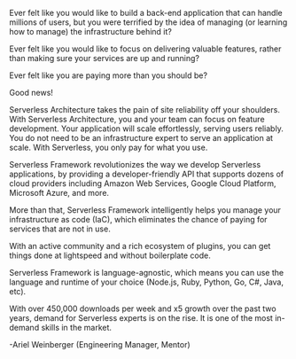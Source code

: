 Ever felt like you would like to build a back-end application that can handle millions of users, but you were terrified by the idea of managing (or learning how to manage) the infrastructure behind it?

Ever felt like you would like to focus on delivering valuable features, rather than making sure your services are up and running?

Ever felt like you are paying more than you should be?

Good news!

Serverless Architecture takes the pain of site reliability off your shoulders. With Serverless Architecture, you and your team can focus on feature development. Your application will scale effortlessly, serving users reliably. You do not need to be an infrastructure expert to serve an application at scale. With Serverless, you only pay for what you use.

Serverless Framework revolutionizes the way we develop Serverless applications, by providing a developer-friendly API that supports dozens of cloud providers including Amazon Web Services, Google Cloud Platform, Microsoft Azure, and more.

More than that, Serverless Framework intelligently helps you manage your infrastructure as code (IaC), which eliminates the chance of paying for services that are not in use.

With an active community and a rich ecosystem of plugins, you can get things done at lightspeed and without boilerplate code.

Serverless Framework is language-agnostic, which means you can use the language and runtime of your choice (Node.js, Ruby, Python, Go, C#, Java, etc).

With over 450,000 downloads per week and x5 growth over the past two years, demand for Serverless experts is on the rise. It is one of the most in-demand skills in the market.

-Ariel Weinberger (Engineering Manager, Mentor)
